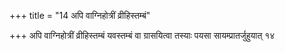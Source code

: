 +++
title = "14 अपि वाग्निहोत्रीं व्रीहिस्तम्बं"

+++
अपि वाग्निहोत्रीं व्रीहिस्तम्बं यवस्तम्बं वा ग्रासयित्वा तस्याः पयसा सायम्प्रातर्जुहुयात् १४